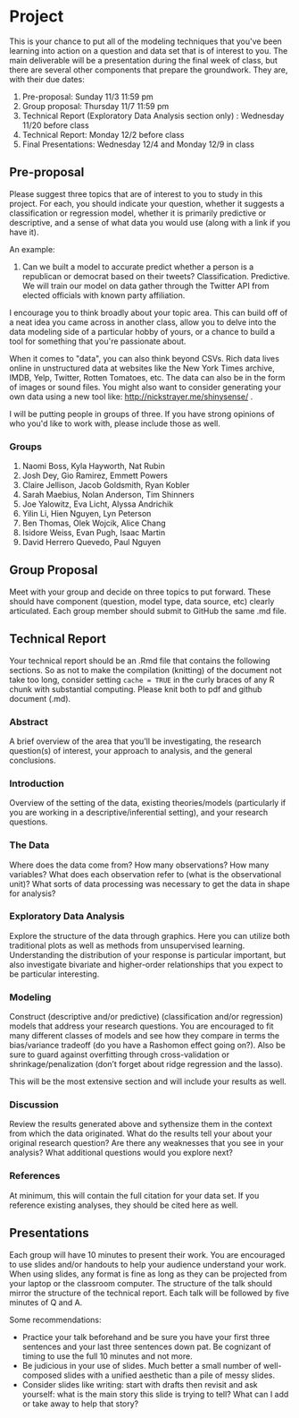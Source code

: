 # Project

This is your chance to put all of the modeling techniques that you've been learning into action on a question and data set that is of interest to you. The main deliverable will be a presentation during the final week of class, but there are several other components that prepare the groundwork. They are, with their due dates:

1. Pre-proposal: Sunday 11/3 11:59 pm
2. Group proposal: Thursday 11/7 11:59 pm
3. Technical Report (Exploratory Data Analysis section only) : Wednesday 11/20 before class
4. Technical Report: Monday 12/2 before class
5. Final Presentations: Wednesday 12/4 and Monday 12/9 in class

## Pre-proposal

Please suggest three topics that are of interest to you to study in this project. For each, you should indicate your question, whether it suggests a classification or regression model, whether it is primarily predictive or descriptive, and a sense of what data you would use (along with a link if you have it).

An example:

1. Can we built a model to accurate predict whether a person is a republican or democrat based on their tweets? Classification. Predictive. We will train our model on data gather through the Twitter API from elected officials with known party affiliation.

I encourage you to think broadly about your topic area. This can build off of a neat idea you came across in another class, allow you to delve into the data modeling side of a particular hobby of yours, or a chance to build a tool for something that you're passionate about.

When it comes to "data", you can also think beyond CSVs. Rich data lives online in unstructured data at websites like the New York Times archive, IMDB, Yelp, Twitter, Rotten Tomatoes, etc. The data can also be in the form of images or sound files. You might also want to consider generating your own data using a new tool like: http://nickstrayer.me/shinysense/ .

I will be putting people in groups of three. If you have strong opinions of who you'd like to work with, please include those as well.

### Groups

1. Naomi Boss, Kyla Hayworth, Nat Rubin
2. Josh Dey, Gio Ramirez, Emmett Powers
3. Claire Jellison, Jacob Goldsmith, Ryan Kobler 
4. Sarah Maebius, Nolan Anderson, Tim Shinners
5. Joe Yalowitz, Eva Licht, Alyssa Andrichik
6. Yilin Li, Hien Nguyen, Lyn Peterson
7. Ben Thomas, Olek Wojcik, Alice Chang
8. Isidore Weiss, Evan Pugh, Isaac Martin
9. David Herrero Quevedo, Paul Nguyen


## Group Proposal

Meet with your group and decide on three topics to put forward. These should have component (question, model type, data source, etc) clearly articulated. Each group member should submit to GitHub the same .md file.


## Technical Report

Your technical report should be an .Rmd file that contains the following sections. So as not to make the compilation (knitting) of the document not take too long, consider setting `cache = TRUE` in the curly braces of any R chunk with substantial computing. Please knit both to pdf and github document (.md).

### Abstract
A brief overview of the area that you’ll be investigating, the research question(s) of interest, your approach to analysis, and the general conclusions.

### Introduction
Overview of the setting of the data, existing theories/models (particularly if you are working in a descriptive/inferential setting), and your research questions.

### The Data
Where does the data come from? How many observations? How many variables? What does each observation refer to (what is the observational unit)? What sorts of data processing was necessary to get the data in shape for analysis?

### Exploratory Data Analysis
Explore the structure of the data through graphics. Here you can utilize both traditional plots as well as methods from unsupervised learning. Understanding the distribution of your response is particular important, but also investigate bivariate and higher-order relationships that you expect to be particular interesting.

### Modeling
Construct (descriptive and/or predictive) (classification and/or regression) models that address your research questions. You are encouraged to fit many different classes of models and see how they compare in terms the bias/variance tradeoff (do you have a Rashomon effect going on?). Also be sure to guard against overfitting through cross-validation or shrinkage/penalization (don’t forget about ridge regression and the lasso).

This will be the most extensive section and will include your results as well.

### Discussion
Review the results generated above and sythensize them in the context from which the data originated. What do the results tell your about your original research question? Are there any weaknesses that you see in your analysis? What additional questions would you explore next?

### References
At minimum, this will contain the full citation for your data set. If you reference existing analyses, they should be cited here as well.


## Presentations

Each group will have 10 minutes to present their work. You are encouraged to use slides and/or handouts to help your audience understand your work. When using slides, any format is fine as long as they can be projected from your laptop or the classroom computer. The structure of the talk should mirror the structure of the technical report. Each talk will be followed by five minutes of Q and A.

Some recommendations:

- Practice your talk beforehand and be sure you have your first three sentences and your last three sentences down pat. Be cognizant of timing to use the full 10 minutes and not more.
- Be judicious in your use of slides. Much better a small number of well-composed slides with a unified aesthetic than a pile of messy slides.
- Consider slides like writing: start with drafts then revisit and ask yourself: what is the main story this slide is trying to tell? What can I add or take away to help that story?



